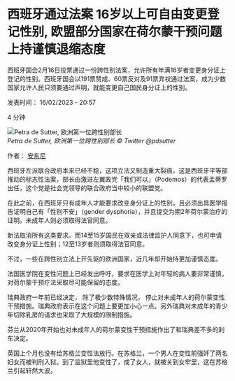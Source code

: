 # 西班牙通过法案 16岁以上可自由变更登记性别, 欧盟部分国家在荷尔蒙干预问题上持谨慎退缩态度

西班牙国会2月16日投票通过一份跨性别法案，允许所有年满16岁者变更身分证上登记的性别。西班牙国会以191票赞成、60票反对及91票弃权通过法案，成为少数国家允许人民只须要通过声明，就能变更自己国民身分证上的性别。

发表时间： 16/02/2023 - 20:57

4 分钟

![Petra de Sutter, 欧洲第一位跨性别部长](https://s.rfi.fr/media/display/0e84b7a0-0636-11eb-a499-005056bf87d6/w:980/p:16x9/Petra%20De%20Sutter.jpg)  
*Petra de Sutter, 欧洲第一位跨性别部长 © Twitter @pdsutter*

作者： [安东尼](#)

西班牙左派联合政府本来已经不稳，这项立法又制造重大裂痕。这是西班牙平等部推动的标志性法案，部长由激进左翼政党「我们可以」（Podemos）的代表孟蒂罗出任，这个党是社会党领导的联合政府当中较小的联盟党。

在此之前，在西班牙只有成年人才能要求改变身分证上的性别，且必须出具医学报告证明自己有「性别不安」（gender dysphoria），并且提交为期2年荷尔蒙治疗的证明。未成年人则必须取得法官同意。

新法取消所有这类要求。而14至15岁国民在双亲或法律监护人同意下，也可申请改变身分证上性别；12至13岁者则须取得法官同意。

不过，一些在跨性别立法上开先驱的欧洲国家，近几年却开始持更加谨慎态度。

法国医学院在变性问题上已经发出呼吁，要求在医学上对年轻的病人要非常谨慎， 对荷尔蒙干预疗法采取尽可能保留的态度。

瑞典政府一年前已经决定， 除了极少数特殊情况， 停止对未成年人的荷尔蒙变性干预措施。瑞典政府表示在这个问题上要更加小心一点。另外瑞典对未成年的青少年切除乳房的请求也采取了大规模的限制措施。

芬兰从2020年开始也对未成年人的荷尔蒙变性干预措施作出了和瑞典差不多的刹车决定。

英国上个月也没有给苏格兰变性法放行。在苏格兰，一个男人在变性前强奸了两名妇女而被判刑入狱。到了监狱里他变性了，成了女人，就被关到女牢里，这在苏格兰引起轩然大波。